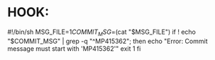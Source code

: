 # HOOK:

#!/bin/sh
MSG_FILE=$1
COMMIT_MSG=$(cat "$MSG_FILE")
if ! echo "$COMMIT_MSG" | grep -q "^MP415362"; then
    echo "Error: Commit message must start with 'MP415362'"
    exit 1
fi